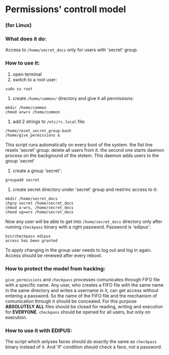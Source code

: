 # Permissions' controll model
### (for Linux)

### What does it do:
Access to `/home/secret_docs` only for users with 'secret' group.

### How to use it:
1. open terminal 
1. switch to a root user:
  
  ```
  sudo su root
  ```

1. create `/home/common/` directory and give it all permissions:
  
  ```
  mkdir /home/common
  chmod a+wrx /home/common
  ```

1. add 2 strings to `/etc/rc.local` file:
  
  ```
  /home/reset_secret_group.bash
  /home/give_permissions &
  ```
  
  This script runs automatically on every boot of the system.
  the fist line resets 'secret' group: delete all users from it.
  the second one starts daemon process on the background of the ststem. This daemon adds users to the group 'secret'

1. create a group 'secret':

  ```
  groupadd secret
  ```

1. create secret directory under 'secret' group and restrinc access to it:
  
  ```
  mkdir /home/secret_docs
  chgrp secret /home/secret_docs
  chmod a-wrx, /home/secret_docs
  chmod ug=wrx /home/secret_docs
  ```

Now any user will be able to get into `/home/secret_docs` directory only after running `checkpass` binary with a right password.
Password is 'edipus':
```
bin/checkpass edipus
access has been granted
```
To apply changing in the group user needs to log out and log in again.
Access should be renewed after every reboot.

### How to protect the model from hacking:
`give_permissions` and `checkpass` processes comunicates through FIFO file with a specific name. Any user, who creates a FIFO file with the same name in the same directory and writes a username in it, can get access without entering a password. So the name of the FIFO file and the mechanism of comunication through it should be concealed. For this purpose **ABSOLUTELY ALL** files should be closed for reading, writing and execution for **EVERYONE**. `checkpass` should be opened for all users, but only on execution.

### How to use it with EDIPUS:
The script which anlyses faces should do exactly the same as `checkpass` binary instead of it.
And 'if' condition should check a face, not a password.
